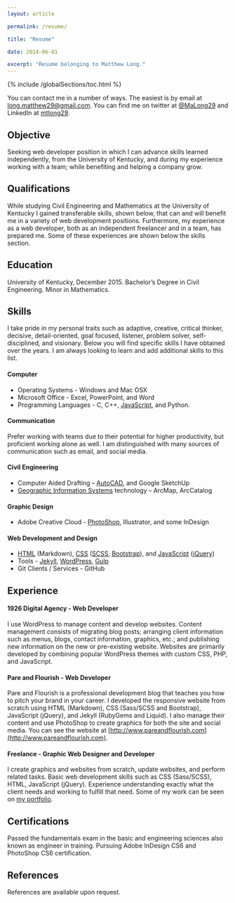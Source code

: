 ```yaml
---
layout: article

permalink: /resume/

title: "Resume"

date: 2014-06-01

excerpt: "Resume belonging to Matthew Long."
---
```

{% include /globalSections/toc.html %}

You can contact me in a number of ways. The easiest is by email at [long.matthew29@gmail.com](mailto:long.matthew29@gmail.com). You can find me on twitter at [@MaLong29](https://www.twitter.com/MaLong29) and LinkedIn at [mtlong29](https://www.linkedin.com/in/mtlong29).

## Objective

Seeking web developer position in which I can advance skills learned independently, from the University of Kentucky, and during my experience working with a team; while benefiting and helping a company grow.

## Qualifications

While studying Civil Engineering and Mathematics at the University of Kentucky I gained transferable skills, shown below, that can and will benefit me in a variety of web development positions. Furthermore, my experience as a web developer, both as an independent freelancer and in a team, has prepared me. Some of these experiences are shown below the skills section.

## Education

University of Kentucky, December 2015. Bachelor’s Degree in Civil Engineering. Minor in Mathematics.

## Skills

I take pride in my personal traits such as adaptive, creative, critical thinker, decisive, detail-oriented, goal focused, listener, problem solver, self-disciplined, and visionary. Below you will find specific skills I have obtained over the years. I am always looking to learn and add additional skills to this list.

#### Computer

- Operating Systems - Windows and Mac OSX
- Microsoft Office - Excel, PowerPoint, and Word
- Programming Languages - C, C++, [JavaScript](/tag/javascript/), and Python.

#### Communication

Prefer working with teams due to their potential for higher productivity, but proficient working alone as well. I am distinguished with many sources of communication such as email, and social media.

#### Civil Engineering

- Computer Aided Drafting – [AutoCAD](/tag/autocad/), and Google SketchUp  
- [Geographic Information Systems](/tag/gis/) technology – ArcMap, ArcCatalog

#### Graphic Design

- Adobe Creative Cloud - [PhotoShop](/tag/photoshop/), Illustrator, and some InDesign

#### Web Development and Design

- [HTML](/tag/html/) (Markdown), [CSS](/tag/css/) ([SCSS](/tag/scss/), [Bootstrap](/tag/bootstrap/)), and [JavaScript](/tag/javascript/) ([jQuery](/tag/jquery/))
- Tools - [Jekyll](/tag/jekyll/), [WordPress](/tag/wordpress/), [Gulp](/tag/gulp/)
- Git Clients / Services - GitHub

## Experience

#### 1926 Digital Agency - Web Developer

I use WordPress to manage content and develop websites. Content management consists of migrating blog posts; arranging client information such as menus, blogs, contact information, graphics, etc.; and publishing new information on the new or pre-existing website. Websites are primarily developed by combining popular WordPress themes with custom CSS, PHP, and JavaScript.

#### Pare and Flourish - Web Developer

Pare and Flourish is a professional development blog that teaches you how to pitch your brand in your career. I developed the responsive website from scratch using HTML (Markdown), CSS (Sass/SCSS and Bootstrap), JavaScript (jQuery), and Jekyll (RubyGems and Liquid). I also manage their content and use PhotoShop to create graphics for both the site and social media. You can see the website at [http://www.pareandflourish.com](http://www.pareandflourish.com).

#### Freelance - Graphic Web Designer and Developer

I create graphics and websites from scratch, update websites, and perform related tasks. Basic web development skills such as CSS (Sass/SCSS), HTML, JavaScript (jQuery). Experience understanding exactly what the client needs and working to fulfill that need. Some of my work can be seen on [my portfolio](/portfolio/).

## Certifications

Passed the fundamentals exam in the basic and engineering sciences also known as engineer in training.
Pursuing Adobe InDesign CS6 and PhotoShop CS6 certification.

## References

References are available upon request.

